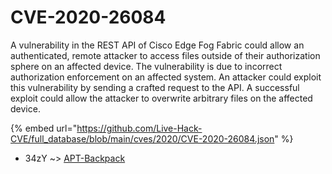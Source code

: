 # CVE-2020-26084

A vulnerability in the REST API of Cisco Edge Fog Fabric could allow an authenticated, remote attacker to access files outside of their authorization sphere on an affected device. The vulnerability is due to incorrect authorization enforcement on an affected system. An attacker could exploit this vulnerability by sending a crafted request to the API. A successful exploit could allow the attacker to overwrite arbitrary files on the affected device.

{% embed url="https://github.com/Live-Hack-CVE/full_database/blob/main/cves/2020/CVE-2020-26084.json" %}


* 34zY ~> [APT-Backpack](https://zeste.alice-snow.ru/2020/database/cve-2020-26084/apt-backpack-34zy)